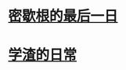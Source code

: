 # [密歇根的最后一日](https://github.com/gpuwangge/Diary/blob/main/Documents/Diary1.md)  

# [学渣的日常](https://github.com/gpuwangge/Diary/blob/main/Documents/Diary2.md)  




